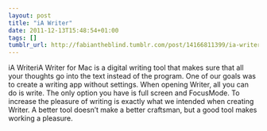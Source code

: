 ```yaml
---
layout: post
title: "iA Writer"
date: 2011-12-13T15:48:54+01:00
tags: []
tumblr_url: http://fabiantheblind.tumblr.com/post/14166811399/ia-writer
---
```

iA WriteriA Writer for Mac is a digital writing tool that makes sure that all your thoughts go into the text instead of the program. One of our goals was to create a writing app without settings. When opening Writer, all you can do is write. The only option you have is full screen and FocusMode. To increase the pleasure of writing is exactly what we intended when creating Writer. A better tool doesn’t make a better craftsman, but a good tool makes working a pleasure.
